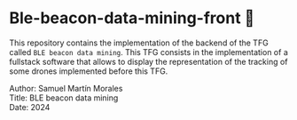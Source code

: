 # Ble-beacon-data-mining-front 📱
This repository contains the implementation of the backend of the TFG called `BLE beacon data mining`. This TFG consists in the implementation of a fullstack software that allows to display the representation of the tracking of some drones implemented before this TFG.

Author: Samuel Martín Morales\
Title: BLE beacon data mining\
Date: 2024
